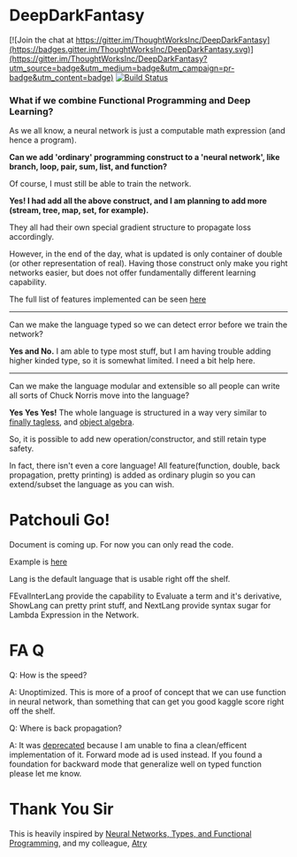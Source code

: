 # DeepDarkFantasy

[![Join the chat at https://gitter.im/ThoughtWorksInc/DeepDarkFantasy](https://badges.gitter.im/ThoughtWorksInc/DeepDarkFantasy.svg)](https://gitter.im/ThoughtWorksInc/DeepDarkFantasy?utm_source=badge&utm_medium=badge&utm_campaign=pr-badge&utm_content=badge)
[![Build Status](https://travis-ci.org/ThoughtWorksInc/DeepDarkFantasy.svg?branch=master)](https://travis-ci.org/ThoughtWorksInc/DeepDarkFantasy)

### What if we combine Functional Programming and Deep Learning?

As we all know, a neural network is just a computable math expression (and hence a program). 

**Can we add 'ordinary' programming construct to a 'neural network', like branch, loop, pair, sum, list, and function?** 

Of course, I must still be able to train the network.

**Yes! I had add all the above construct, and I am planning to add more (stream, tree, map, set, for example).** 

They all had their own special gradient structure to propagate loss accordingly. 

However, in the end of the day, what is updated is only container of double (or other representation of real). Having those construct only make you right networks easier, but does not offer fundamentally different learning capability.

The full list of features implemented can be seen [here](FEATURES.md)

----------

Can we make the language typed so we can detect error before we train the network?

**Yes and No.** I am able to type most stuff, but I am having trouble adding higher kinded type, so it is somewhat limited. I need a bit help here.

----------

Can we make the language modular and extensible so all people can write all sorts of Chuck Norris move into the language?

**Yes Yes Yes!** The whole language is structured in a way very similar to [finally tagless](http://okmij.org/ftp/tagless-final/JFP.pdf), and [object algebra](https://www.cs.utexas.edu/~wcook/Drafts/2012/ecoop2012.pdf). 

So, it is possible to add new operation/constructor, and still retain type safety.

In fact, there isn't even a core language! All feature(function, double, back propagation, pretty printing) is added as ordinary plugin so you can extend/subset the language as you can wish.

# Patchouli Go!

Document is coming up. For now you can only read the code.

Example is [here](src/main/scala/com/thoughtworks/DDF/Language/Preclude.scala)

Lang is the default language that is usable right off the shelf. 

FEvalInterLang provide the capability to Evaluate a term and it's derivative, ShowLang can pretty print stuff, and NextLang provide syntax sugar for Lambda Expression in the Network.

# FA Q

Q: How is the speed?

A: Unoptimized. This is more of a proof of concept that we can use function in neural network, than something that can get you good kaggle score right off the shelf.

Q: Where is back propagation?

A: It was [deprecated](https://github.com/ThoughtWorksInc/DeepDarkFantasy/tree/With-Backward-Ad) because I am unable to fina a clean/efficent implementation of it. Forward mode ad is used instead. If you found a foundation for backward mode that generalize well on typed function please let me know.

# Thank You Sir

This is heavily inspired by [Neural Networks, Types, and Functional Programming](http://colah.github.io/posts/2015-09-NN-Types-FP/), and my colleague, [Atry](https://github.com/Atry)
